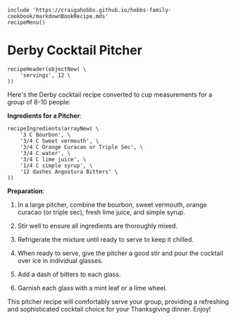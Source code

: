 ~~~ markdown-script
include 'https://craigahobbs.github.io/hobbs-family-cookbook/markdownBookRecipe.mds'
recipeMenu()
~~~

# Derby Cocktail Pitcher

~~~ markdown-script
recipeHeader(objectNew( \
    'servings', 12 \
))
~~~

Here's the Derby cocktail recipe converted to cup measurements for a group of 8-10 people:

**Ingredients for a Pitcher**:

~~~ markdown-script
recipeIngredients(arrayNew( \
    '3 C Bourbon', \
    '3/4 C Sweet vermouth', \
    '3/4 C Orange Curacao or Triple Sec', \
    '3/4 C water', \
    '3/4 C lime juice', \
    '1/4 C simple syrup', \
    '12 dashes Angostura Bitters' \
))
~~~

**Preparation**:

1. In a large pitcher, combine the bourbon, sweet vermouth, orange curacao (or triple sec), fresh
   lime juice, and simple syrup.

2. Stir well to ensure all ingredients are thoroughly mixed.

3. Refrigerate the mixture until ready to serve to keep it chilled.

4. When ready to serve, give the pitcher a good stir and pour the cocktail over ice in individual glasses.

5. Add a dash of bitters to each glass.

6. Garnish each glass with a mint leaf or a lime wheel.

This pitcher recipe will comfortably serve your group, providing a refreshing and sophisticated
cocktail choice for your Thanksgiving dinner. Enjoy!
